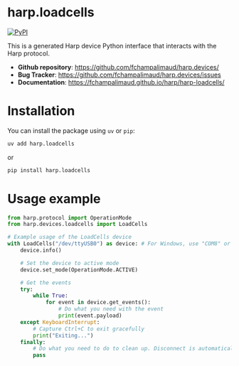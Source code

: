 # harp.loadcells

[![PyPI](https://img.shields.io/pypi/v/harp.loadcells)](https://pypi.org/project/harp.loadcells/)

This is a generated Harp device Python interface that interacts with the Harp protocol.

- **Github repository**: <https://github.com/fchampalimaud/harp.devices/>
- **Bug Tracker**: <https://github.com/fchampalimaud/harp.devices/issues>
- **Documentation**: <https://fchampalimaud.github.io/harp/harp-loadcells/>

# Installation
You can install the package using `uv` or `pip`:

```bash
uv add harp.loadcells
```
or

```bash
pip install harp.loadcells
```

# Usage example

```python
from harp.protocol import OperationMode
from harp.devices.loadcells import LoadCells

# Example usage of the LoadCells device
with LoadCells("/dev/ttyUSB0") as device: # For Windows, use "COM8" or similar
    device.info()

    # Set the device to active mode
    device.set_mode(OperationMode.ACTIVE)

    # Get the events
    try:
        while True:
            for event in device.get_events():
                # Do what you need with the event
                print(event.payload)
    except KeyboardInterrupt:
        # Capture Ctrl+C to exit gracefully
        print("Exiting...")
    finally:
        # Do what you need to do to clean up. Disconnect is automatically called with the "with" statement.
        pass
```